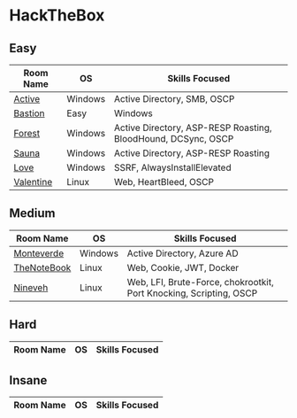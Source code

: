 # HackTheBox

## Easy

| Room Name                                                    | OS    | Skills Focused                                               |
| ------------------------------------------------------------  | ------- | ------------------------------------------------------------ |
| [Active](HackTheBox/Easy/Active/Active.md)                  | Windows   | Active Directory, SMB,  OSCP                                |
| [Bastion](HackTheBox/Easy/Bastion/Bastion.md)                          | Easy             | Windows   | Active Directory, SMB, OSCP                                |
| [Forest](HackTheBox/Easy/Forest/Forest.md)                            | Windows   | Active Directory, ASP-RESP Roasting, BloodHound, DCSync, OSCP         |
| [Sauna](HackTheBox/Easy/Sauna/Sauna.md)                     | Windows   | Active Directory, ASP-RESP Roasting                                              |
| [Love](HackTheBox/Easy/Love/Love.md)                     | Windows   | SSRF, AlwaysInstallElevated                                           |
| [Valentine](HackTheBox/Easy/Valentine/Valentine.md)                     | Linux   | Web, HeartBleed, OSCP                                           |

## Medium

| Room Name                                                     | OS  | Skills Focused                                        |
| -----------------------------------------------------------  | ----- | ----------------------------------------------------- |
| [Monteverde](HackTheBox/Medium/Monteverde/Monteverde.md)                                   | Windows   | Active Directory, Azure AD                            |
| [TheNoteBook](HackTheBox/Medium/TheNoteBook/TheNoteBook.md)                                   | Linux   | Web, Cookie, JWT, Docker                   |
| [Nineveh](HackTheBox/Medium/Nineveh/Nineveh.md)                                   | Linux   | Web, LFI, Brute-Force, chokrootkit, Port Knocking, Scripting, OSCP      |

## Hard

| Room Name                                                     | OS  | Skills Focused                                        |
| -----------------------------------------------------------  | ----- | ----------------------------------------------------- |

## Insane

| Room Name                                                     | OS  | Skills Focused                                        |
| -----------------------------------------------------------  | ----- | ----------------------------------------------------- |

